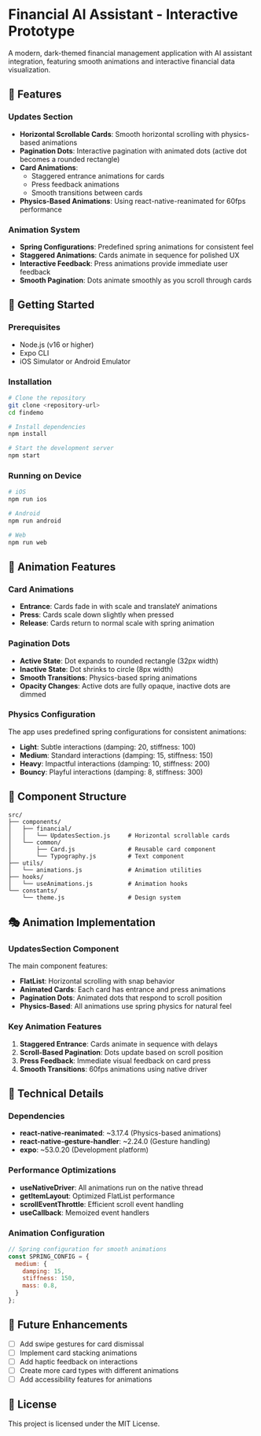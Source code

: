 # Financial AI Assistant - Interactive Prototype

A modern, dark-themed financial management application with AI assistant integration, featuring smooth animations and interactive financial data visualization.

## 🎯 Features

### Updates Section
- **Horizontal Scrollable Cards**: Smooth horizontal scrolling with physics-based animations
- **Pagination Dots**: Interactive pagination with animated dots (active dot becomes a rounded rectangle)
- **Card Animations**: 
  - Staggered entrance animations for cards
  - Press feedback animations
  - Smooth transitions between cards
- **Physics-Based Animations**: Using react-native-reanimated for 60fps performance

### Animation System
- **Spring Configurations**: Predefined spring animations for consistent feel
- **Staggered Animations**: Cards animate in sequence for polished UX
- **Interactive Feedback**: Press animations provide immediate user feedback
- **Smooth Pagination**: Dots animate smoothly as you scroll through cards

## 🚀 Getting Started

### Prerequisites
- Node.js (v16 or higher)
- Expo CLI
- iOS Simulator or Android Emulator

### Installation
```bash
# Clone the repository
git clone <repository-url>
cd findemo

# Install dependencies
npm install

# Start the development server
npm start
```

### Running on Device
```bash
# iOS
npm run ios

# Android
npm run android

# Web
npm run web
```

## 🎨 Animation Features

### Card Animations
- **Entrance**: Cards fade in with scale and translateY animations
- **Press**: Cards scale down slightly when pressed
- **Release**: Cards return to normal scale with spring animation

### Pagination Dots
- **Active State**: Dot expands to rounded rectangle (32px width)
- **Inactive State**: Dot shrinks to circle (8px width)
- **Smooth Transitions**: Physics-based spring animations
- **Opacity Changes**: Active dots are fully opaque, inactive dots are dimmed

### Physics Configuration
The app uses predefined spring configurations for consistent animations:
- **Light**: Subtle interactions (damping: 20, stiffness: 100)
- **Medium**: Standard interactions (damping: 15, stiffness: 150)
- **Heavy**: Impactful interactions (damping: 10, stiffness: 200)
- **Bouncy**: Playful interactions (damping: 8, stiffness: 300)

## 📱 Component Structure

```
src/
├── components/
│   ├── financial/
│   │   └── UpdatesSection.js     # Horizontal scrollable cards
│   └── common/
│       ├── Card.js               # Reusable card component
│       └── Typography.js         # Text component
├── utils/
│   └── animations.js             # Animation utilities
├── hooks/
│   └── useAnimations.js          # Animation hooks
└── constants/
    └── theme.js                  # Design system
```

## 🎭 Animation Implementation

### UpdatesSection Component
The main component features:
- **FlatList**: Horizontal scrolling with snap behavior
- **Animated Cards**: Each card has entrance and press animations
- **Pagination Dots**: Animated dots that respond to scroll position
- **Physics-Based**: All animations use spring physics for natural feel

### Key Animation Features
1. **Staggered Entrance**: Cards animate in sequence with delays
2. **Scroll-Based Pagination**: Dots update based on scroll position
3. **Press Feedback**: Immediate visual feedback on card press
4. **Smooth Transitions**: 60fps animations using native driver

## 🔧 Technical Details

### Dependencies
- **react-native-reanimated**: ~3.17.4 (Physics-based animations)
- **react-native-gesture-handler**: ~2.24.0 (Gesture handling)
- **expo**: ~53.0.20 (Development platform)

### Performance Optimizations
- **useNativeDriver**: All animations run on the native thread
- **getItemLayout**: Optimized FlatList performance
- **scrollEventThrottle**: Efficient scroll event handling
- **useCallback**: Memoized event handlers

### Animation Configuration
```javascript
// Spring configuration for smooth animations
const SPRING_CONFIG = {
  medium: {
    damping: 15,
    stiffness: 150,
    mass: 0.8,
  }
};
```

## 🎯 Future Enhancements

- [ ] Add swipe gestures for card dismissal
- [ ] Implement card stacking animations
- [ ] Add haptic feedback on interactions
- [ ] Create more card types with different animations
- [ ] Add accessibility features for animations

## 📄 License

This project is licensed under the MIT License. 